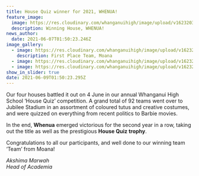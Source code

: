 ```yaml
---
title: House Quiz winner for 2021, WHENUA!
feature_image:
  image: https://res.cloudinary.com/whanganuihigh/image/upload/v1623203701/News/5._WINNING_HOUSE_-_Whenua.jpg
  description: Winning House, WHENUA!
news_author:
  date: 2021-06-07T01:50:23.246Z
image_gallery:
  - image: https://res.cloudinary.com/whanganuihigh/image/upload/v1623203725/News/1._First_Place_-_Team.jpg
    description: First Place Team, Moana
  - image: https://res.cloudinary.com/whanganuihigh/image/upload/v1623203631/News/IMG_1321.jpg
  - image: https://res.cloudinary.com/whanganuihigh/image/upload/v1623203677/News/Team_Photo.jpg
show_in_slider: true
date: 2021-06-09T01:50:23.295Z
---
```

Our four houses battled it out on 4 June in our annual Whanganui High School ‘House Quiz’ competition. A grand total of 92 teams went over to Jubilee Stadium in an assortment of coloured tutus and creative costumes, and were quizzed on everything from recent politics to Barbie movies. 

In the end, **Whenua** emerged victorious for the second year in a row, taking out the title as well as the prestigious **House Quiz trophy**. 

Congratulations to all our participants, and well done to our winning team ‘Team’ from Moana!

*Akshima Marwah  
Head of Academia*